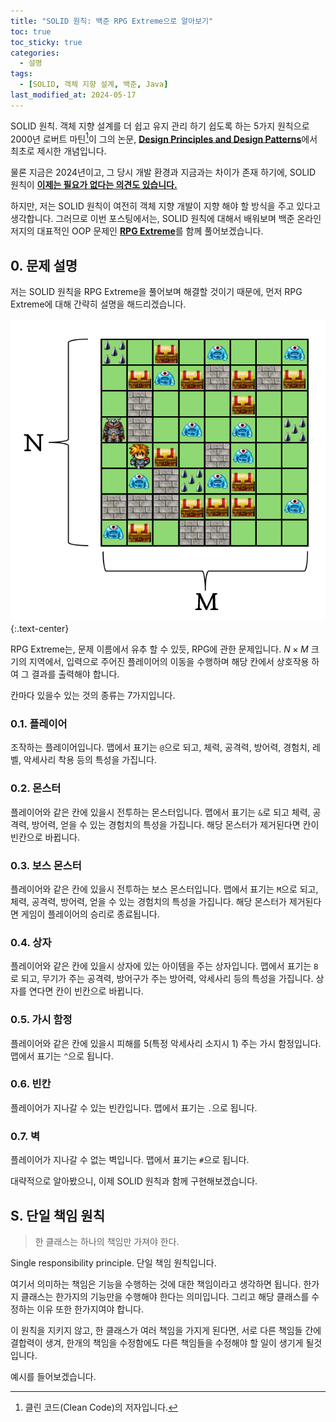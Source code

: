 ```yaml
---
title: "SOLID 원칙: 백준 RPG Extreme으로 알아보기"
toc: true
toc_sticky: true
categories:
  - 설명
tags:
  - [SOLID, 객체 지향 설계, 백준, Java]
last_modified_at: 2024-05-17
---
```

SOLID 원칙. 객체 지향 설계를 더 쉽고 유지 관리 하기 쉽도록 하는 5가지 원칙으로 2000년 로버트 마틴[^1]이 그의 논문, [**Design Principles and Design Patterns**](https://web.archive.org/web/20150906155800/http://www.objectmentor.com/resources/articles/Principles_and_Patterns.pdf)에서 최초로 제시한 개념입니다.  

물론 지금은 2024년이고, 그 당시 개발 환경과 지금과는 차이가 존재 하기에, SOLID 원칙이 [**이제는 필요가 없다는 의견도 있습니다.**](https://blog.cleancoder.com/uncle-bob/2020/10/18/Solid-Relevance.html)  

하지만, 저는 SOLID 원칙이 여전히 객체 지향 개발이 지향 해야 할 방식을 주고 있다고 생각합니다. 그러므로 이번 포스팅에서는, SOLID 원칙에 대해서 배워보며 백준 온라인 저지의 대표적인 OOP 문제인 [**RPG Extreme**](https://www.acmicpc.net/problem/17081)를 함께 풀어보겠습니다.  

## 0. 문제 설명
저는 SOLID 원칙을 RPG Extreme을 풀어보며 해결할 것이기 때문에, 먼저 RPG Extreme에 대해 간략히 설명을 해드리겠습니다.  
  
![map](https://github.com/MOJAN3543/MOJAN3543.github.io/blob/main/_posts/SOLID/map.png?raw=true) 
{:.text-center}  

RPG Extreme는, 문제 이름에서 유추 할 수 있듯, RPG에 관한 문제입니다. $N \times M$ 크기의 지역에서, 입력으로 주어진 플레이어의 이동을 수행하며 해당 칸에서 상호작용 하여 그 결과를 출력해야 합니다.  

칸마다 있을수 있는 것의 종류는 7가지입니다.  
### 0.1. 플레이어
조작하는 플레이어입니다. 맵에서 표기는 `@`으로 되고, 체력, 공격력, 방어력, 경험치, 레벨, 악세사리 착용 등의 특성을 가집니다.
### 0.2. 몬스터
플레이어와 같은 칸에 있을시 전투하는 몬스터입니다. 맵에서 표기는 `&`로 되고 체력, 공격력, 방어력, 얻을 수 있는 경험치의 특성을 가집니다. 해당 몬스터가 제거된다면 칸이 빈칸으로 바뀝니다.
### 0.3. 보스 몬스터
플레이어와 같은 칸에 있을시 전투하는 보스 몬스터입니다. 맵에서 표기는 `M`으로 되고, 체력, 공격력, 방어력, 얻을 수 있는 경험치의 특성을 가집니다. 해당 몬스터가 제거된다면 게임이 플레이어의 승리로 종료됩니다.
### 0.4. 상자
플레이어와 같은 칸에 있을시 상자에 있는 아이템을 주는 상자입니다. 맵에서 표기는 `B`로 되고, 무기가 주는 공격력, 방어구가 주는 방어력, 악세사리 등의 특성을 가집니다. 상자를 연다면 칸이 빈칸으로 바뀝니다.
### 0.5. 가시 함정
플레이어와 같은 칸에 있을시 피해를 5(특정 악세사리 소지시 1) 주는 가시 함정입니다. 맵에서 표기는 `^`으로 됩니다.
### 0.6. 빈칸
플레이어가 지나갈 수 있는 빈칸입니다. 맵에서 표기는 `.`으로 됩니다.
### 0.7. 벽
플레이어가 지나갈 수 없는 벽입니다. 맵에서 표기는 `#`으로 됩니다.

대략적으로 알아봤으니, 이제 SOLID 원칙과 함께 구현해보겠습니다.

## S. 단일 책임 원칙
> 한 클래스는 하나의 책임만 가져야 한다.

Single responsibility principle. 단일 책임 원칙입니다.  

여기서 의미하는 책임은 기능을 수행하는 것에 대한 책임이라고 생각하면 됩니다. 한가지 클래스는 한가지의 기능만을 수행해야 한다는 의미입니다. 그리고 해당 클래스를 수정하는 이유 또한 한가지여야 합니다.  

이 원칙을 지키지 않고, 한 클래스가 여러 책임을 가지게 된다면, 서로 다른 책임들 간에 결합력이 생겨, 한개의 책임을 수정함에도 다른 책임들을 수정해야 할 일이 생기게 될것입니다.

예시를 들어보겠습니다. 
  


[^1]: 클린 코드(Clean Code)의 저자입니다.
